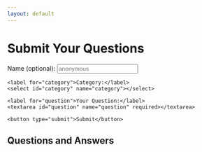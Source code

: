 ```yaml
---
layout: default
---
```


<h1>Submit Your Questions</h1>
<form id="question-form" onsubmit="submitQuestion(event)">
    <label for="name">Name (optional):</label>
    <input type="text" id="name" name="name" placeholder="anonymous">

    <label for="category">Category:</label>
    <select id="category" name="category"></select>

    <label for="question">Your Question:</label>
    <textarea id="question" name="question" required></textarea>

    <button type="submit">Submit</button>
</form>

<h2>Questions and Answers</h2>
<div id="questions-container"></div>

<!-- Include Supabase Library -->
<script src="https://cdn.jsdelivr.net/npm/@supabase/supabase-js"></script>

<!-- Include Custom Scripts -->
<script src="./scripts-blog.js"></script>